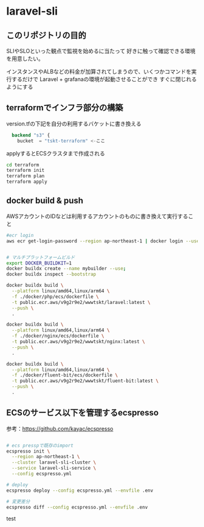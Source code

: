 # laravel-sli


## このリポジトリの目的
SLIやSLOといった観点で監視を始めるに当たって
好きに触って確認できる環境を用意したい。

インスタンスやALBなどの料金が加算されてしまうので、いくつかコマンドを実行するだけで
Laravel + grafanaの環境が起動させることができ
すぐに閉じれるようにする

## terraformでインフラ部分の構築

version.tfの下記を自分の利用するバケットに書き換える
```tf
  backend "s3" {
    bucket  = "tskt-terraform" <-ここ
```

applyするとECSクラスタまで作成される
```sh
cd terraform
terraform init
terraform plan
terraform apply
```

## docker build & push
AWSアカウントのIDなどは利用するアカウントのものに書き換えて実行すること

```sh
#ecr login
aws ecr get-login-password --region ap-northeast-1 | docker login --username AWS --password-stdin 031215319865.dkr.ecr.ap-northeast-1.amazonaws.com


# マルチプラットフォームビルド
export DOCKER_BUILDKIT=1 
docker buildx create --name mybuilder --use;
docker buildx inspect --bootstrap 

docker buildx build \
  --platform linux/amd64,linux/arm64 \
  -f ./docker/php/ecs/dockerfile \
  -t public.ecr.aws/v9g2r9e2/wwwtskt/laravel:latest \
  --push \
  .

docker buildx build \
  --platform linux/amd64,linux/arm64 \
  -f ./docker/nginx/ecs/dockerfile \
  -t public.ecr.aws/v9g2r9e2/wwwtskt/nginx:latest \
  --push \
  .

docker buildx build \
  --platform linux/amd64,linux/arm64 \
  -f ./docker/fluent-bit/ecs/dockerfile \
  -t public.ecr.aws/v9g2r9e2/wwwtskt/fluent-bit:latest \
  --push \
  .

```

## ECSのサービス以下を管理するecspresso

参考：https://github.com/kayac/ecspresso

```sh

# ecs presspで既存のimport
ecspresso init \
  --region ap-northeast-1 \
  --cluster laravel-sli-cluster \
  --service laravel-sli-service \
  --config ecspresso.yml

# deploy
ecspresso deploy --config ecspresso.yml --envfile .env

# 変更差分
ecspresso diff --config ecspresso.yml --envfile .env

```

test
